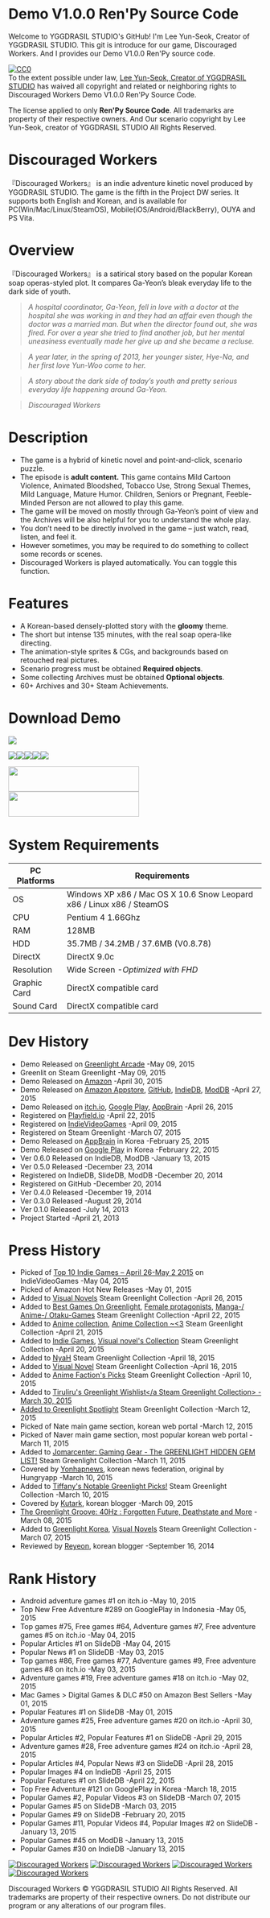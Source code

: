 Demo V1.0.0 Ren'Py Source Code
===================
Welcome to YGGDRASIL STUDIO's GitHub! I'm Lee Yun-Seok, Creator of YGGDRASIL STUDIO. This git is introduce for our game, Discouraged Workers. And I provides our Demo V1.0.0 Ren'Py source code.

<p xmlns:dct="http://purl.org/dc/terms/">
  <a rel="license"
     href="http://creativecommons.org/publicdomain/zero/1.0/">
    <img src="http://i.creativecommons.org/p/zero/1.0/88x31.png" style="border-style: none;" alt="CC0" />
  </a>
  <br />
  To the extent possible under law,
  <a rel="dct:publisher"
     href="https://github.com/YGGDRASIL-STUDIO/Discouraged-Workers">
    <span property="dct:title">Lee Yun-Seok, Creator of YGGDRASIL STUDIO</span></a>
  has waived all copyright and related or neighboring rights to
  <span property="dct:title">Discouraged Workers Demo V1.0.0 Ren'Py Source Code</span>.
</p>

The license applied to only **Ren'Py Source Code**. All trademarks are property of their respective owners. And Our scenario copyright by Lee Yun-Seok, creator of YGGDRASIL STUDIO All Rights Reserved.

Discouraged Workers
===================
『Discouraged Workers』 is an indie adventure kinetic novel produced by YGGDRASIL STUDIO. The game is the fifth in the Project DW series. It supports both English and Korean, and is available for PC(Win/Mac/Linux/SteamOS), Mobile(iOS/Android/BlackBerry), OUYA and PS Vita.


Overview
===================
『Discouraged Workers』 is a satirical story based on the popular Korean soap operas-styled plot. It compares Ga-Yeon’s bleak everyday life to the dark side of youth.

> _A hospital coordinator, Ga-Yeon, fell in love with a doctor at the hospital she was working in and they had an affair even though the doctor was a married man. But when the director found out, she was fired. For over a year she tried to find another job, but her mental uneasiness eventually made her give up and she became a recluse._

> _A year later, in the spring of 2013, her younger sister, Hye-Na, and her first love Yun-Woo come to her._

> _A story about the dark side of today’s youth and pretty serious everyday life happening around Ga-Yeon._

> _Discouraged Workers_


Description
===================
- The game is a hybrid of kinetic novel and point-and-click, scenario puzzle.
- The episode is **adult content.** This game contains Mild Cartoon Violence, Animated Bloodshed, Tobacco Use, Strong Sexual Themes, Mild Language, Mature Humor. Children, Seniors or Pregnant, Feeble-Minded Person are not allowed to play this game. 
- The game will be moved on mostly through Ga-Yeon’s point of view and the Archives will be also helpful for you to understand the whole play.
- You don’t need to be directly involved in the game – just watch, read, listen, and feel it.
- However sometimes, you may be required to do something to collect some records or scenes.
- Discouraged Workers is played automatically. You can toggle this function.


Features
===================
- A Korean-based densely-plotted story with the **gloomy** theme.
- The short but intense 135 minutes, with the real soap opera-like directing.
- The animation-style sprites & CGs, and backgrounds based on retouched real pictures.
- Scenario progress must be obtained **Required objects**. 
- Some collecting Archives must be obtained **Optional objects**. 
- 60+ Archives and 30+ Steam Achievements.


Download Demo
===================
<img src="https://yggdrasil-studio.github.io/Discouraged-Workers/images/rating_demo.png" />

<a href="http://yggdrasilstudio.itch.io/discouraged-workers" target="_blank"><img src="https://yggdrasil-studio.github.io/Discouraged-Workers/images/itchio.png" /></a><a href="http://www.amazon.com/s/ref=bl_sr_videogames-download?_encoding=UTF8&field-brandtextbin=YGGDRASIL%20STUDIO&node=468642" target="_blank"><img src="https://yggdrasil-studio.github.io/Discouraged-Workers/images/amazon.png" /></a><a href="https://github.com/YGGDRASIL-STUDIO/Discouraged-Workers/archive/master.zip" target="_blank"><img src="https://yggdrasil-studio.github.io/Discouraged-Workers/images/github.png" /></a><a href="https://play.google.com/store/apps/details?id=kr.indiegame.dw" target="_blank"><img src="http://yggdrasil-studio.github.io/Discouraged-Workers/images/googleplay.png" /></a><a href="http://www.amazon.com/gp/product/B00WQGAGBO" target="_blank"><img src="https://yggdrasil-studio.github.io/Discouraged-Workers/images/kindle.png" /></a>

<a href="http://www.indiedb.com/games/discouraged-workers/downloads" target="_blank"><img src="http://button.indiedb.com/download/medium/83861.png" alt="" width="260" height="50" /></a><a href="http://www.moddb.com/games/discouraged-workers/downloads" target="_blank"><img src="http://button.moddb.com/download/medium/83861.png" alt="" width="260" height="50" /></a>


System Requirements
===================
PC Platforms | Requirements
------------ | -------------
OS | Windows XP x86 / Mac OS X 10.6 Snow Leopard x86 / Linux x86 / SteamOS
CPU | Pentium 4 1.66Ghz
RAM | 128MB
HDD | 35.7MB / 34.2MB / 37.6MB (V0.8.78)
DirectX | DirectX 9.0c
Resolution | Wide Screen *-Optimized with FHD*
Graphic Card | DirectX compatible card
Sound Card | DirectX compatible card


Dev History
===================
* Demo Released on <a href="http://greenlightarcade.com/game/31/discouraged-workers" target="_blank">Greenlight Arcade</a> -May 09, 2015
* Greenlit on Steam Greenlight -May 09, 2015
* Demo Released on <a href="http://www.amazon.com/s/ref=bl_sr_videogames-download?_encoding=UTF8&field-brandtextbin=YGGDRASIL%20STUDIO&node=468642" target="_blank">Amazon</a> -April 30, 2015
* Demo Released on <a href="http://www.amazon.com/gp/product/B00WQGAGBO" target="_blank">Amazon Appstore</a>, <a href="https://github.com/YGGDRASIL-STUDIO/Discouraged-Workers" target="_blank">GitHub</a>, <a href="http://www.indiedb.com/games/discouraged-workers" target="_blank">IndieDB</a>, <a href="http://www.moddb.com/games/discouraged-workers" target="_blank">ModDB</a> -April 27, 2015
* Demo Released on <a href="http://yggdrasilstudio.itch.io/discouraged-workers" target="_blank">itch.io</a>, <a href="https://play.google.com/store/apps/details?id=kr.indiegame.dw" target="_blank">Google Play</a>, <a href="http://www.appbrain.com/app/kr.indiegame.dw" target="_blank">AppBrain</a> -April 26, 2015
* Registered on <a href="http://playfield.io/discouraged-workers" target="_blank">Playfield.io</a> -April 22, 2015
* Registered on <a href="http://indievideogames.com/discouraged-workers/" target="_blank">IndieVideoGames</a> -April 09, 2015
* Registered on Steam Greenlight -March 07, 2015 
* Demo Released on <a href="http://www.appbrain.com/app/kr.indiegame.dw" target="_blank">AppBrain</a> in Korea -February 25, 2015
* Demo Released on <a href="https://play.google.com/store/apps/details?id=kr.indiegame.dw" target="_blank">Google Play</a> in Korea -February 22, 2015
* Ver 0.6.0 Released on IndieDB, ModDB -January 13, 2015
* Ver 0.5.0 Released -December 23, 2014
* Registered on IndieDB, SlideDB, ModDB -December 20, 2014
* Registered on GitHub -December 20, 2014
* Ver 0.4.0 Released -December 19, 2014
* Ver 0.3.0 Released -August 29, 2014
* Ver 0.1.0 Released -July 14, 2013
* Project Started -April 21, 2013

Press History
===================
* Picked of <a href="http://indievideogames.com/top-10-indie-games-april-26-may-2-2015/" target="_blank">Top 10 Indie Games – April 26-May 2 2015</a> on IndieVideoGames -May 04, 2015
* Picked of Amazon Hot New Releases -May 01, 2015
* Added to <a href="http://steamcommunity.com/sharedfiles/filedetails/?id=367255613" target="_blank">Visual Novels</a> Steam Greenlight Collection -April 26, 2015
* Added to <a href="http://steamcommunity.com/sharedfiles/filedetails/?id=273781039" target="_blank">Best Games On Greenlight</a>, <a href="http://steamcommunity.com/sharedfiles/filedetails/?id=106578306" target="_blank">Female protagonists</a>, <a href="http://steamcommunity.com/sharedfiles/filedetails/?id=231854227" target="_blank">Manga-/ Anime-/ Otaku-Games</a> Steam Greenlight Collection -April 22, 2015
* Added to <a href="http://steamcommunity.com/sharedfiles/filedetails/?id=329035179" target="_blank">Anime collection</a>, <a href="http://steamcommunity.com/sharedfiles/filedetails/?id=329033728" target="_blank">Anime Collection ~<3</a> Steam Greenlight Collection -April 21, 2015
* Added to <a href="http://steamcommunity.com/sharedfiles/filedetails/?id=171822259" target="_blank">Indie Games</a>, <a href="http://steamcommunity.com/sharedfiles/filedetails/?id=378266976" target="_blank">Visual novel's Collection</a> Steam Greenlight Collection -April 20, 2015
* Added to <a href="http://steamcommunity.com/sharedfiles/filedetails/?id=93428541" target="_blank">NyaH</a> Steam Greenlight Collection -April 18, 2015
* Added to <a href="http://steamcommunity.com/sharedfiles/filedetails/?id=37676251" target="_blank">Visual Novel</a> Steam Greenlight Collection -April 16, 2015
* Added to <a href="http://steamcommunity.com/sharedfiles/filedetails/?id=93338297" target="_blank">Anime Faction's Picks</a> Steam Greenlight Collection -April 10, 2015 
* Added to <a href="http://steamcommunity.com/sharedfiles/filedetails/?id=237657618" target="_blank">Tiruliru's Greenlight Wishlist</a Steam Greenlight Collection> -March 30, 2015
* Added to <a href="http://steamcommunity.com/sharedfiles/filedetails/?id=392172373" target="_blank">Greenlight Spotlight</a> Steam Greenlight Collection -March 12, 2015
* Picked of Nate main game section, korean web portal -March 12, 2015
* Picked of Naver main game section, most popular korean web portal -March 11, 2015
* Added to <a href="http://steamcommunity.com/sharedfiles/filedetails/?id=370448209" target="_blank">Jomarcenter: Gaming Gear - The GREENLIGHT HIDDEN GEM LIST!</a> Steam Greenlight Collection -March 11, 2015
* Covered by <a href="http://sports.news.naver.com/sports/index.nhn?category=game_general&ctg=news&mod=read&office_id=479&article_id=0000002284&date=20150310&page=2" target="_blank">Yonhapnews</a>, korean news federation, original by Hungryapp -March 10, 2015
* Added to <a href="http://steamcommunity.com/sharedfiles/filedetails/?id=159440735" target="_blank">Tiffany's Notable Greenlight Picks!</a> Steam Greenlight Collection -March 10, 2015
* Covered by <a href="http://blog.naver.com/kitpage/220295062670" target="_blank">Kutark</a>, korean blogger -March 09, 2015
* <a href="http://wraithkal.info/the-greenlight-groove-march-08-2015/" target="_blank">The Greenlight Groove: 40Hz : Forgotten Future, Deathstate and More</a> -March 08, 2015
* Added to <a href="http://steamcommunity.com/sharedfiles/filedetails/?id=195002500" target="_blank">Greenlight Korea</a>, <a href="http://steamcommunity.com/sharedfiles/filedetails/?id=176383544" target="_blank">Visual Novels</a> Steam Greenlight Collection -March 07, 2015
* Reviewed by <a href="http://mmoo55.blog.me/220123474565" target="_blank">Reyeon</a>, korean blogger -September 16, 2014
 
Rank History
===================
* Android adventure games #1 on itch.io -May 10, 2015
* Top New Free Adventure #289 on GooglePlay in Indonesia -May 05, 2015
* Top games #75, Free games #64, Adventure games #7, Free adventure games #5 on itch.io -May 04, 2015
* Popular Articles #1 on SlideDB -May 04, 2015
* Popular News #1 on SlideDB -May 03, 2015
* Top games #86, Free games #77, Adventure games #9, Free adventure games #8 on itch.io -May 03, 2015
* Adventure games #19, Free adventure games #18 on itch.io -May 02, 2015
* Mac Games > Digital Games & DLC #50 on Amazon Best Sellers -May 01, 2015
* Popular Features #1 on SlideDB -May 01, 2015
* Adventure games #25, Free adventure games #20 on itch.io -April 30, 2015
* Popular Articles #2, Popular Features #1 on SlideDB -April 29, 2015
* Adventure games #28, Free adventure games #24 on itch.io -April 28, 2015
* Popular Articles #4, Popular News #3 on SlideDB -April 28, 2015
* Popular Images #4 on IndieDB -April 25, 2015
* Popular Features #1 on SlideDB -April 22, 2015
* Top Free Adventure #121 on GooglePlay in Korea -March 18, 2015
* Popular Games #2, Popular Videos #3 on SlideDB -March 07, 2015
* Popular Games #5 on SlideDB -March 03, 2015
* Popular Games #9 on SlideDB -February 20, 2015
* Popular Games #11, Popular Videos #4, Popular Images #2 on SlideDB -January 13, 2015
* Popular Games #45 on ModDB -January 13, 2015
* Popular Games #30 on IndieDB -January 13, 2015


<a href="http://www.desura.com/games/discouraged-workers" title="View Discouraged Workers on Desura" target="_blank"><img src="http://button.desura.com/popularity/medium/games/32158.png" alt="Discouraged Workers" /></a> <a href="http://www.indiedb.com/games/discouraged-workers" title="View Discouraged Workers on Indie DB" target="_blank"><img src="http://button.indiedb.com/popularity/medium/games/37293.png" alt="Discouraged Workers" /></a> <a href="http://www.slidedb.com/games/discouraged-workers" title="View Discouraged Workers on Slide DB" target="_blank"><img src="http://button.slidedb.com/popularity/medium/games/37293.png" alt="Discouraged Workers" /></a> <a href="http://www.moddb.com/games/discouraged-workers" title="View Discouraged Workers on Mod DB" target="_blank"><img src="http://button.moddb.com/popularity/medium/games/37293.png" alt="Discouraged Workers" /></a>

Discouraged Workers :copyright: YGGDRASIL STUDIO All Rights Reserved.
All trademarks are property of their respective owners. Do not distribute our program or any alterations of our program files.
